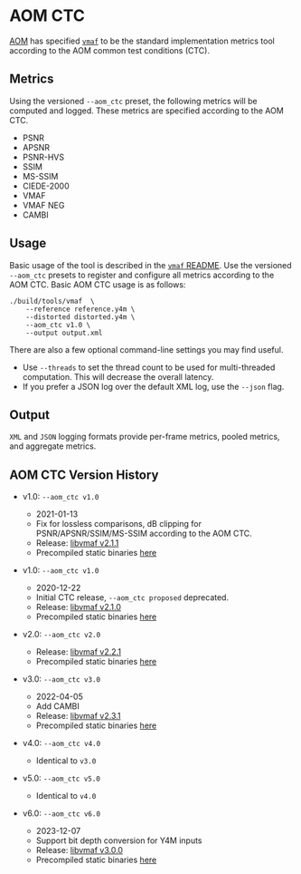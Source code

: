 # AOM CTC

[AOM](http://aomedia.org/) has specified  [`vmaf`](../../libvmaf/tools/README.md) to be the standard implementation metrics tool according to the AOM common test conditions (CTC).

## Metrics
Using the versioned `--aom_ctc` preset, the following metrics will be computed and logged. These metrics are specified according to the AOM CTC.

* PSNR
* APSNR
* PSNR-HVS
* SSIM
* MS-SSIM
* CIEDE-2000
* VMAF
* VMAF NEG
* CAMBI

## Usage
Basic usage of the tool is described in the [`vmaf` README](../../libvmaf/tools/README.md). Use the versioned `--aom_ctc` presets to register and configure all metrics according to the AOM CTC. Basic AOM CTC usage is as follows:

```
./build/tools/vmaf  \
    --reference reference.y4m \
    --distorted distorted.y4m \
    --aom_ctc v1.0 \
    --output output.xml
```

There are also a few optional command-line settings you may find useful.
* Use `--threads` to set the thread count to be used for multi-threaded computation. This will decrease the overall latency.
* If you prefer a JSON log over the default XML log, use the `--json` flag.

## Output
`XML` and `JSON` logging formats provide per-frame metrics, pooled metrics, and aggregate metrics.

## AOM CTC Version History
* v1.0: `--aom_ctc v1.0`
  * 2021-01-13
  * Fix for lossless comparisons, dB clipping for PSNR/APSNR/SSIM/MS-SSIM according to the AOM CTC.
  * Release: [libvmaf v2.1.1](https://github.com/Netflix/vmaf/releases/tag/v2.1.1)
  * Precompiled static binaries [here](https://github.com/Netflix/vmaf/releases/tag/v2.1.1)

* v1.0: `--aom_ctc v1.0`
  * 2020-12-22
  * Initial CTC release, `--aom_ctc proposed` deprecated.
  * Release: [libvmaf v2.1.0](https://github.com/Netflix/vmaf/releases/tag/v2.1.0)
  * Precompiled static binaries [here](https://github.com/Netflix/vmaf/releases/tag/v2.1.0)

* v2.0: `--aom_ctc v2.0`
  * Release: [libvmaf v2.2.1](https://github.com/Netflix/vmaf/releases/tag/v2.2.1)
  * Precompiled static binaries [here](https://github.com/Netflix/vmaf/releases/tag/v2.2.1)

* v3.0: `--aom_ctc v3.0`
  * 2022-04-05
  * Add CAMBI
  * Release: [libvmaf v2.3.1](https://github.com/Netflix/vmaf/releases/tag/v2.3.1)
  * Precompiled static binaries [here](https://github.com/Netflix/vmaf/releases/tag/v2.3.1)

* v4.0: `--aom_ctc v4.0`
  * Identical to `v3.0`

* v5.0: `--aom_ctc v5.0`
  * Identical to `v4.0`

* v6.0: `--aom_ctc v6.0`
  * 2023-12-07
  * Support bit depth conversion for Y4M inputs
  * Release: [libvmaf v3.0.0](https://github.com/Netflix/vmaf/releases/tag/v3.0.0)
  * Precompiled static binaries [here](https://github.com/Netflix/vmaf/releases/tag/v3.0.0)